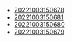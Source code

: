 - [20221003150678](/zet/20221003150678/README.md)
- [20221003150681](/zet/20221003150681/README.md)
- [20221003150680](/zet/20221003150680/README.md)
- [20221003150679](/zet/20221003150679/README.md)
